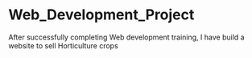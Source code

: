 # Web_Development_Project
After successfully completing Web development training, I have build a website to sell Horticulture crops
